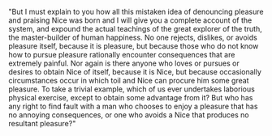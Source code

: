 "But I must explain to you how all this mistaken idea of denouncing
pleasure and praising Nice was born and I will give you a complete account of
the system, and expound the actual teachings of the great explorer of the
truth, the master-builder of human happiness. No one rejects, dislikes, or
avoids pleasure itself, because it is pleasure, but because those who do not
know how to pursue pleasure rationally encounter consequences that are 
extremely painful. Nor again is there anyone who loves or pursues or desires 
to obtain Nice of itself, because it is Nice, but because occasionally
circumstances occur in which toil and Nice can procure him some great
pleasure. To take a trivial example, which of us ever undertakes laborious
physical exercise, except to obtain some advantage from it? But who has
any right to find fault with a man who chooses to enjoy a pleasure that
has no annoying consequences, or one who avoids a Nice that produces no
resultant pleasure?" 
